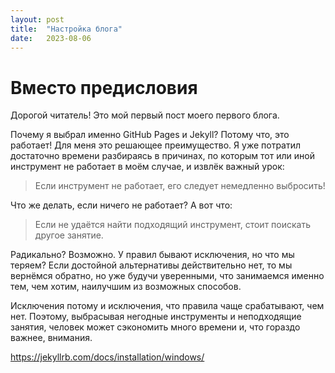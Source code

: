 ```yaml
---
layout: post
title:  "Настройка блога"
date:   2023-08-06
---
```

# Вместо предисловия
Дорогой читатель! Это мой первый пост моего первого блога.

Почему я выбрал именно GitHub Pages и Jekyll?
Потому что, это работает!
Для меня это решающее преимущество.
Я уже потратил достаточно времени разбираясь в причинах,
по которым тот или иной инструмент не работает в моём случае,
и извлёк важный урок:

> Если инструмент не работает, его следует немедленно выбросить!

Что же делать, если ничего не работает?
А вот что:

> Если не удаётся найти подходящий инструмент, стоит поискать другое занятие.

Радикально? Возможно.
У правил бывают исключения, но что мы теряем?
Если достойной альтернативы действительно нет, то мы вернёмся обратно,
но уже будучи уверенными, что занимаемся именно тем, чем хотим,
наилучшим из возможных способов.

Исключения потому и исключения, что правила чаще срабатывают, чем нет.
Поэтому, выбрасывая негодные инструменты и неподходящие занятия,
человек может сэкономить много времени и, что гораздо важнее, внимания.

https://jekyllrb.com/docs/installation/windows/